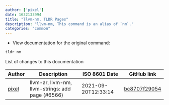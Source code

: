 ```yaml
---
author: ['pixel']
date: 1632133994
title: "llvm-nm, TLDR Pages"
description: "llvm-nm, This command is an alias of `nm`."
categories: "common"
---
```

- View documentation for the original command:

```bash
tldr nm
```
List of changes to this documentation


Author | Description | ISO 8601 Date | GitHub link
------|-----|-----|-----
[pixel](mailto:35269695+pixelcmtd@users.noreply.github.com) | llvm-ar, llvm-nm, llvm-strings: add page (#6566) | 2021-09-20T12:33:14 | [bc8707f29054](https://github.com/tldr-pages/tldr/commit/bc8707f29054d13e43aa2d169d92c9232c01f39f)

